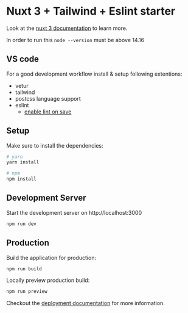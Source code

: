 # Nuxt 3  + Tailwind + Eslint starter

Look at the [nuxt 3 documentation](https://v3.nuxtjs.org) to learn more.

In order to run this ```node --version``` must be above 14.16

## VS code 

For a good development workflow install & setup following extentions:

* vetur
* tailwind
* postcss language support
* eslint
  * [enable lint on save](https://www.digitalocean.com/community/tutorials/workflow-auto-eslinting)


## Setup

Make sure to install the dependencies:

```bash
# yarn
yarn install

# npm
npm install

```

## Development Server

Start the development server on http://localhost:3000

```bash
npm run dev
```

## Production

Build the application for production:

```bash
npm run build
```

Locally preview production build:

```bash
npm run preview
```

Checkout the [deployment documentation](https://v3.nuxtjs.org/guide/deploy/presets) for more information.

